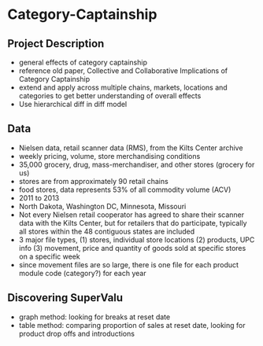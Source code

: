 # Category-Captainship

## Project Description
* general effects of category captainship 
* reference old paper, Collective and Collaborative Implications of Category Captainship
* extend and apply across multiple chains, markets, locations and categories to get better understanding of overall effects 
* Use hierarchical diff in diff model 



## Data 
* Nielsen data, retail scanner data (RMS), from the Kilts Center archive 
* weekly pricing, volume, store merchandising conditions 
* 35,000 grocery, drug, mass-merchandiser, and other stores (grocery for us)
* stores are from approximately 90 retail chains 
* food stores, data represents 53% of all commodity volume (ACV) 
* 2011 to 2013 
* North Dakota, Washington DC, Minnesota, Missouri 
* Not every Nielsen retail cooperator has agreed to share their scanner data with the Kilts Center, but for retailers that do participate, typically all stores within the 48 contiguous states are included 
* 3 major file types, (1) stores, individual store locations  (2) products, UPC info  (3) movement, price and quantity of goods sold at specific stores on a specific week 
* since movement files are so large, there is one file for each product module code (category?) for each year 



## Discovering SuperValu 
* graph method: looking for breaks at reset date 
* table method: comparing proportion of sales at reset date, looking for product drop offs and introductions 
